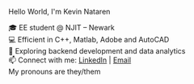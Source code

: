 Hello World, I'm Kevin Nataren

🎓 EE student @ NJIT – Newark                                                                                                                                          
💻 Efficient in C++, Matlab, Adobe and AutoCAD                                                                                                                          
🌱 Exploring backend development and data analytics                                                                                                                        
📫 Connect with me: [LinkedIn](https://www.linkedin.com/in/kevin-nataren-985954351/) | [Email](kjnataren1@gmail.com)                                                        
My pronouns are they/them

